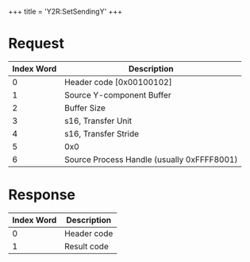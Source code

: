 +++
title = 'Y2R:SetSendingY'
+++

# Request

| Index Word | Description                                |
|------------|--------------------------------------------|
| 0          | Header code \[0x00100102\]                 |
| 1          | Source Y-component Buffer                  |
| 2          | Buffer Size                                |
| 3          | s16, Transfer Unit                         |
| 4          | s16, Transfer Stride                       |
| 5          | 0x0                                        |
| 6          | Source Process Handle (usually 0xFFFF8001) |

# Response

| Index Word | Description |
|------------|-------------|
| 0          | Header code |
| 1          | Result code |